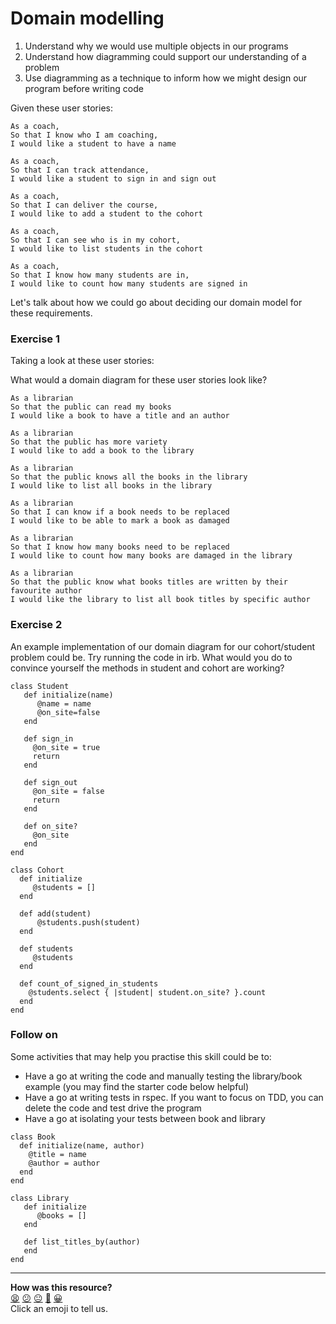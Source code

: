 # Domain modelling

1. Understand why we would use multiple objects in our programs
2. Understand how diagramming could support our understanding of a problem
3. Use diagramming as a technique to inform how we might design our program before
writing code

Given these user stories:

```
As a coach,
So that I know who I am coaching,
I would like a student to have a name
```
```
As a coach,
So that I can track attendance,
I would like a student to sign in and sign out
```
```
As a coach,
So that I can deliver the course,
I would like to add a student to the cohort
```
```
As a coach,
So that I can see who is in my cohort,
I would like to list students in the cohort
```
```
As a coach,
So that I know how many students are in,
I would like to count how many students are signed in
```

Let's talk about how we could go about deciding our domain model for these requirements.



### Exercise 1

Taking a look at these user stories:

What would a domain diagram for these user stories look like?

```
As a librarian
So that the public can read my books
I would like a book to have a title and an author
```

```
As a librarian
So that the public has more variety
I would like to add a book to the library
```

```
As a librarian
So that the public knows all the books in the library
I would like to list all books in the library
```

```
As a librarian
So that I can know if a book needs to be replaced
I would like to be able to mark a book as damaged
```

```
As a librarian
So that I know how many books need to be replaced
I would like to count how many books are damaged in the library
```

```
As a librarian
So that the public know what books titles are written by their favourite author
I would like the library to list all book titles by specific author
```

### Exercise 2

An example implementation of our domain diagram for our cohort/student problem could be.
Try running the code in irb.
What would you do to convince yourself the methods in student and cohort are working?

```
class Student
   def initialize(name)
      @name = name
      @on_site=false
   end

   def sign_in
     @on_site = true
     return
   end

   def sign_out
     @on_site = false
     return
   end  

   def on_site?
     @on_site
   end
end
```

```
class Cohort
  def initialize
     @students = []
  end

  def add(student)
      @students.push(student)
  end

  def students
     @students
  end

  def count_of_signed_in_students
    @students.select { |student| student.on_site? }.count
  end
end    
```


### Follow on
Some activities that may help you practise this skill could be to:
- Have a go at writing the code and manually testing the library/book example (you may find the starter code below helpful)
- Have a go at writing tests in rspec. If you want to focus on TDD, you can delete the code and test drive the program
- Have a go at isolating your tests between book and library

```
class Book
  def initialize(name, author)
    @title = name
    @author = author
  end  
end
```
```
class Library
   def initialize
      @books = []
   end

   def list_titles_by(author)
   end
end
```

<!-- BEGIN GENERATED SECTION DO NOT EDIT -->

---

**How was this resource?**  
[😫](https://airtable.com/shrUJ3t7KLMqVRFKR?prefill_Repository=skills-workshops&prefill_File=object_oriented_programming/domain_modelling_alternative/README.md&prefill_Sentiment=😫) [😕](https://airtable.com/shrUJ3t7KLMqVRFKR?prefill_Repository=skills-workshops&prefill_File=object_oriented_programming/domain_modelling_alternative/README.md&prefill_Sentiment=😕) [😐](https://airtable.com/shrUJ3t7KLMqVRFKR?prefill_Repository=skills-workshops&prefill_File=object_oriented_programming/domain_modelling_alternative/README.md&prefill_Sentiment=😐) [🙂](https://airtable.com/shrUJ3t7KLMqVRFKR?prefill_Repository=skills-workshops&prefill_File=object_oriented_programming/domain_modelling_alternative/README.md&prefill_Sentiment=🙂) [😀](https://airtable.com/shrUJ3t7KLMqVRFKR?prefill_Repository=skills-workshops&prefill_File=object_oriented_programming/domain_modelling_alternative/README.md&prefill_Sentiment=😀)  
Click an emoji to tell us.

<!-- END GENERATED SECTION DO NOT EDIT -->
